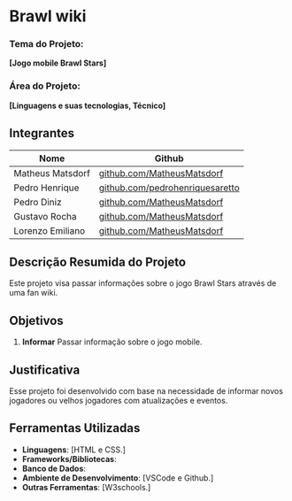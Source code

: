 # Brawl wiki

### Tema do Projeto:
**[Jogo mobile Brawl Stars]**

### Área do Projeto:
**[Linguagens e suas tecnologias, Técnico]**

## Integrantes
| Nome              | Github                                                                     |
|-------------------|----------------------------------------------------------------------------|
| Matheus Matsdorf  | [github.com/MatheusMatsdorf](https://github.com/MatheusMatsdorf)           |
| Pedro Henrique    | [github.com/pedrohenriquesaretto](https://github.com/pedrohenriquesaretto) |
| Pedro Diniz       | [github.com/MatheusMatsdorf](https://github.com/PedroPerezDiniz)           |
| Gustavo Rocha     | [github.com/MatheusMatsdorf](https://github.com/GustavoRochaH)             |
| Lorenzo Emiliano  | [github.com/MatheusMatsdorf](https://github.com/Authentic-cpu)             |

## Descrição Resumida do Projeto
Este projeto visa passar informações sobre o jogo Brawl Stars através de uma fan wiki.

## Objetivos
1. **Informar** Passar informação sobre o jogo mobile.


## Justificativa
Esse projeto foi desenvolvido com base na necessidade de informar novos jogadores ou velhos jogadores com atualizações e eventos.

## Ferramentas Utilizadas
- **Linguagens**: [HTML e CSS.]
- **Frameworks/Bibliotecas**:
- **Banco de Dados**:
- **Ambiente de Desenvolvimento**: [VSCode e Github.]
- **Outras Ferramentas**: [W3schools.] 

















